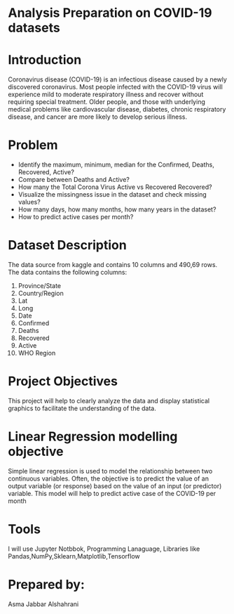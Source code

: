 #  Analysis Preparation on  COVID-19 datasets

# Introduction
Coronavirus disease (COVID-19) is an infectious disease caused by a newly discovered coronavirus.
Most people infected with the COVID-19 virus will experience mild to moderate respiratory illness and recover without requiring special treatment. Older people, and those with underlying medical problems like cardiovascular disease, diabetes, chronic respiratory disease, and cancer are more likely to develop serious illness.

# Problem
-  Identify the maximum, minimum, median for the Confirmed, Deaths, Recovered, Active?
-  Compare between Deaths and Active?
-  How many the Total Corona Virus Active vs Recovered Recovered?
-  Visualize the missingness issue in the dataset and check missing values?
-  How many days, how many months, how many years in the dataset?
-  How to predict active cases per month? 
   
# Dataset Description

The data source from kaggle and contains 10 columns and 490,69 rows. The data contains the following columns:
1) Province/State 
2) Country/Region 
3) Lat 
4) Long 
5) Date 
6) Confirmed 
7) Deaths 
8) Recovered 
9) Active 
10) WHO Region

# Project Objectives 

This project will help to clearly analyze the data and display statistical graphics to facilitate the understanding of the data.

# Linear Regression modelling objective
Simple linear regression is used to model the relationship between two continuous variables. Often, the objective is to predict the value of an output variable (or response) based on the value of an input (or predictor) variable. This model will help to predict active case of the COVID-19  per month

# Tools

I will use Jupyter Notbbok, Programming Lanaguage, Libraries like Pandas,NumPy,Sklearn,Matplotlib,Tensorflow

# Prepared by:
 Asma Jabbar Alshahrani
